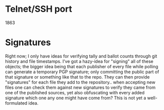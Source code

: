 # Telnet/SSH port
1863

# Signatures

Right now; I only have ideas for verifying tally and ballot counts through git history and file timestamps.
I've got a hazy-idea for "signing" all of these objects; the bigger idea being that each publisher of every file while polling can generate a temporary PGP signature; only committing the public part of that signature or something like that to the repo.
They can then provide "signatures" for each file they add to the repository.. when accepting new files one can check them against new signatures to verify they came from one of the published sources, yet also obfuscating with every added signature which one any one might have come from?
This is not yet a well-formulated idea.


